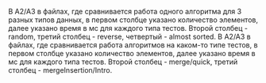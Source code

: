 В A2/A3 в файлах, где сравнивается работа одного алгоритма для 3 разных типов данных, в первом столбце указано количество элементов, далее указано время в мс для каждого типа тестов. Второй столбец - random, третий столбец - reverse, четвертый - almost sorted.
В A2/A3 в файлах, где сравнивается работа алгоритмов на каком-то типе тестов, в первом столбце указано количество элементов, далее указано время в мс для каждого типа тестов. Второй столбец - merge/quick, третий столбец - mergeInsertion/Intro.
